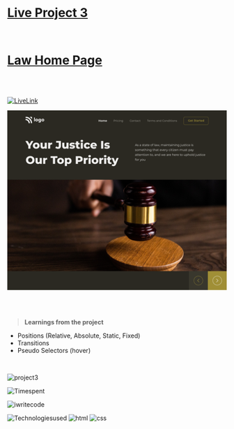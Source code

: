 # [Live Project 3](https://jagadeeshproject3.netlify.app/)

<br>

# [Law Home Page](https://jagadeeshproject3.netlify.app/)

<br><br>

[![LiveLink](https://img.shields.io/badge/Live%20Link-Click%20here-red)](https://jagadeeshproject3.netlify.app/)

![image](./assets/3.png)

<br><br>

>**Learnings from the project**

- Positions (Relative, Absolute, Static, Fixed)
- Transitions
- Pseudo Selectors (hover)

<br>

![project3](https://img.shields.io/badge/Project-3-orange)

![Timespent](https://img.shields.io/badge/Time%20spent-3%20hours-blue)

![iwritecode](https://img.shields.io/badge/iwrite-code-green)

![Technologiesused](https://img.shields.io/badge/-Technologies%20used-informational)
![html](https://img.shields.io/badge/-html-blueviolet) 
![css](https://img.shields.io/badge/-css-ff69b4)
